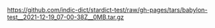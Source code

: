 https://github.com/indic-dict/stardict-test/raw/gh-pages/tars/babylon-test__2021-12-19_07-00-38Z__0MB.tar.gz  
